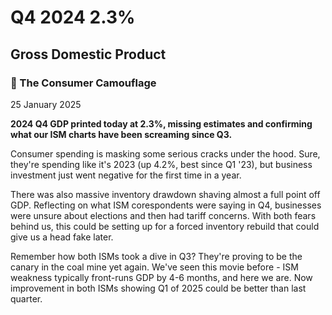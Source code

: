 # Q4 2024 2.3%

## Gross Domestic Product

### 🚨 The Consumer Camouflage

25 January 2025

**2024 Q4 GDP printed today at 2.3%, missing estimates and confirming what our ISM charts have been screaming since Q3.**

Consumer spending is masking some serious cracks under the hood. Sure, they're spending like it's 2023 (up 4.2%, best since Q1 '23), but business investment just went negative for the first time in a year.

There was also massive inventory drawdown shaving almost a full point off GDP. Reflecting on what ISM corespondents were saying in Q4, businesses were unsure about elections and then had tariff concerns. With both fears behind us, this could be setting up for a forced inventory rebuild that could give us a head fake later.

Remember how both ISMs took a dive in Q3? They're proving to be the canary in the coal mine yet again. We've seen this movie before - ISM weakness typically front-runs GDP by 4-6 months, and here we are. Now improvement in both ISMs showing Q1 of 2025 could be better than last quarter. 
